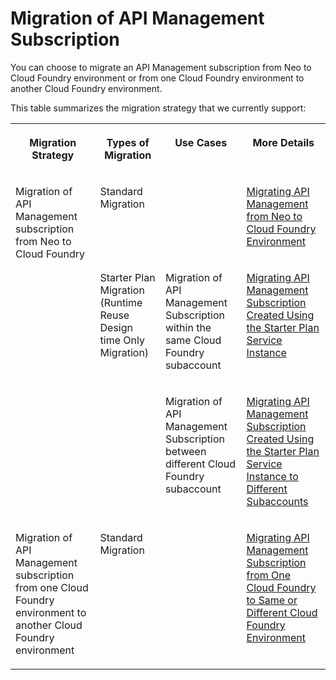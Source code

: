 <!-- loiod66b3e54e1254d35b93e06fbc2d76b1e -->

# Migration of API Management Subscription

You can choose to migrate an API Management subscription from Neo to Cloud Foundry environment or from one Cloud Foundry environment to another Cloud Foundry environment.

This table summarizes the migration strategy that we currently support:


<table>
<tr>
<th valign="top">

Migration Strategy



</th>
<th valign="top">

Types of Migration



</th>
<th valign="top">

Use Cases



</th>
<th valign="top">

More Details



</th>
</tr>
<tr>
<td valign="top" rowspan="3">

Migration of API Management subscription from Neo to Cloud Foundry



</td>
<td valign="top">

Standard Migration



</td>
<td valign="top">



</td>
<td valign="top">

[Migrating API Management from Neo to Cloud Foundry Environment](migrating-api-management-from-neo-to-cloud-foundry-environment-92f2da1.md) 



</td>
</tr>
<tr>
<td valign="top" rowspan="2">

Starter Plan Migration \(Runtime Reuse Design time Only Migration\)



</td>
<td valign="top">

Migration of API Management Subscription within the same Cloud Foundry subaccount



</td>
<td valign="top">

[Migrating API Management Subscription Created Using the Starter Plan Service Instance](migrating-api-management-subscription-created-using-the-starter-plan-service-instan-9778a36.md) 



</td>
</tr>
<tr>
<td valign="top">

Migration of API Management Subscription between different Cloud Foundry subaccount



</td>
<td valign="top">

[Migrating API Management Subscription Created Using the Starter Plan Service Instance to Different Subaccounts](migrating-api-management-subscription-created-using-the-starter-plan-service-instan-1f4ed86.md) 



</td>
</tr>
<tr>
<td valign="top">

Migration of API Management subscription from one Cloud Foundry environment to another Cloud Foundry environment



</td>
<td valign="top">

Standard Migration



</td>
<td valign="top">



</td>
<td valign="top">

[Migrating API Management Subscription from One Cloud Foundry to Same or Different Cloud Foundry Environment](migrating-api-management-subscription-from-one-cloud-foundry-to-same-or-different-c-17f09f3.md) 



</td>
</tr>
</table>

